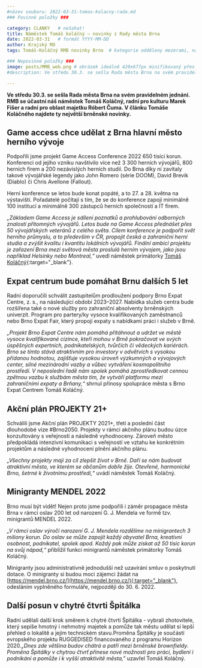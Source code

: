 ```yaml
---
#název souboru: 2022-03-31-tomas-kolacny-rada.md
### Povinné položky ###

category: CLANKY   # nešahat!
title: Náměstek Tomáš koláčný – novinky z Rady města Brna 
date: 2022-03-31   # formát YYYY-MM-DD
author: Krajský MO
tags: Tomáš-Koláčný RMB novinky Brno  # kategorie odděleny mezerami, např. volby zemědělství životní-prostředí piráti (viz https://jihomoravsky.pirati.cz/tags/)

### Nepovinné položky ###
image: posts/MMB_web.png # obrázek ideálně 420x677px minifikovaný přes https://tinypng.com/
#description: Ve středu 30.3. se sešla Rada města Brna na svém pravidelném jednání. RMB se účastní náš náměstek Tomáš Koláčný, radní pro kulturu Marek Fišer a radní pro oblast majetku Róbert Čuma. V článku Tomáše Koláčného najdete ty největší brněnské novinky. 

---
```


**Ve středu 30.3. se sešla Rada města Brna na svém pravidelném jednání. RMB se účastní náš náměstek Tomáš Koláčný, radní pro kulturu Marek Fišer a radní pro oblast majetku Róbert Čuma. V článku Tomáše Koláčného najdete ty největší brněnské novinky.**

## Game access chce udělat z Brna hlavní město herního vývoje

Podpořili jsme projekt Game Access Conference 2022 650 tisíci korun. Konferenci od jejího vzniku navštívilo více než 3 300 herních vývojářů, 800 herních firem a 200 nezávislých herních studií. Do Brna díky ní zavítaly takové vývojářské legendy jako John Romero (série DOOM), David Brevik (Diablo) či Chris Avellone (Fallout).
 
Herní konference se letos bude konat popáté, a to 27. a 28. května na výstavišti. Pořadatelé počítají s tím, že se do konference zapojí minimálně 100 institucí a minimálně 300 zástupců herních společností a IT firem. 

*„Základem Game Access je sdílení poznatků a prohlubování odborných znalostí přítomných vývojářů. Letos bude na Game Access přednášet přes 50 vývojářských veteránů z celého světa. Cílem konference je podpořit svět herního průmyslu, a to především v ČR, propojit česká a zahraniční herní studia a zvýšit kvalitu i kvantitu lokálních vývojářů. Finální ambicí projektu je zařazení Brna mezi světová města proslulá herním vývojem, jako jsou například Helsinky nebo Montreal,“* uvedl náměstek primátorky [Tomáš Koláčný](https://jihomoravsky.pirati.cz/lide/tomas-kolacny/){:target="_blank"}.

## Expat centrum bude pomáhat Brnu dalších 5 let

Radní doporučili schválit zastupitelům prodloužení podpory Brno Expat Centre, z. s., na následující období 2023–2027. Nabídka služeb centra bude rozšířena také o nové služby pro zahraniční absolventy brněnských univerzit. Program pro partery/ky vysoce kvalifikovaných zaměstnanců nebo Brno Expat Fair, který propojí expaty s nabídkami práci i služeb v Brně. 

*„Projekt Brno Expat Centre nám pomáhá přitáhnout a udržet ve městě vysoce kvalifikované cizince, kteří mohou v Brně pokračovat ve svých úspěšných expertních, podnikatelských, tvůrčích či vědeckých kariérách. Brno se tímto stává atraktivním pro investory v odvětvích s vysokou přidanou hodnotou, zajišťuje vysokou úroveň výzkumných a vývojových center, silné mezinárodní vazby a vůbec vytváření kosmopolitního prostředí. V neposlední řadě nám spolek pomáhá zprostředkovat cennou zpětnou vazbu k službám města tím, že vytváří platformu mezi zahraničními expaty a Brňany,“* shrnul přínosy spolupráce města s Brno Expat Centrem Tomáš Koláčný. 

 ## Akční plán PROJEKTY 21+ 

Schválili jsme Akční plán PROJEKTY 2021+, třetí a poslední část dlouhodobé vize #Brno2050. Projekty v rámci akčního plánu budou úzce konzultovány s veřejností a následně vyhodnoceny. Zároveň město předpokládá intenzivní komunikaci s veřejností ve vztahu ke konkrétním projektům a následné vyhodnocení plnění akčního plánu.

*„Všechny projekty mají za cíl zlepšit život v Brně. Daří se nám budovat atraktivní město, ve kterém se občanům dobře žije. Otevřené, harmonické Brno, šetrné k životnímu prostředí,“* uvádí náměstek Tomáš Koláčný.

## Minigranty MENDEL 2022

Brno musí být vidět! Nejen proto jsme podpořili i záměr propagace města Brna v rámci oslav 200 let od narození G. J. Mendela ve formě tzv. minigrantů MENDEL 2022.

*„V rámci oslav výročí narození G. J. Mendela rozdělíme na minigrantech 3 miliony korun. Do oslav se může zapojit každý obyvatel Brna, kreativní osobnost, podnikatel, spolek apod. Každý pak může získat až 50 tisíc korun na svůj nápad,“* přiblížil funkci minigrantů náměstek primátorky Tomáš Koláčný. 

Minigranty jsou administrativně jednodušší než uzavírání smluv o poskytnutí dotace. O minigranty si budou moci zájemci žádat na [https://mendel.brno.cz/](https://mendel.brno.cz/){:target="_blank"}, odesláním vyplněného formuláře, nejpozději do 30. 6. 2022.

## Další posun v chytré čtvrti Špitálka

Radní udělali další krok směrem k chytré čtvrti Špitálka - vybrali zhotovitele, který sepíše hmotný i nehmotný majetek a pomůže tak městu udělat si lepší přehled o lokalitě a jejím technickém stavu.Proměna Špitálky je součástí evropského projektu RUGGEDISED financovaného z programu Horizon 2020.*„Dnes zde většina budov chátrá a patří mezi brněnské brownfieldy. Proměna Špitálky v chytrou čtvrť přinese nové možnosti pro práci, bydlení i podnikání a pomůže i k vyšší atraktivitě města,”* uzavřel Tomáš Koláčný. 
